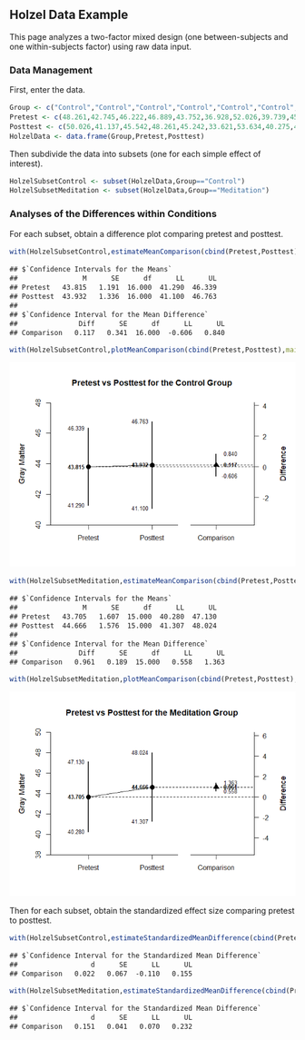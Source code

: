 ## Holzel Data Example

This page analyzes a two-factor mixed design (one between-subjects and one within-subjects factor) using raw data input.

### Data Management

First, enter the data.


```r
Group <- c("Control","Control","Control","Control","Control","Control","Control","Control","Control","Control","Control","Control","Control","Control","Control","Control","Control","Meditation","Meditation","Meditation","Meditation","Meditation","Meditation","Meditation","Meditation","Meditation","Meditation","Meditation","Meditation","Meditation","Meditation","Meditation","Meditation")
Pretest <- c(48.261,42.745,46.222,46.889,43.752,36.928,52.026,39.739,45.503,45.386,44.745,31.725,40.562,39.216,46.771,48.314,46.065,43.072,41.922,48.366,49.725,40.013,39.673,38.405,52.51,41.281,42.157,41.281,57.843,41.935,45.281,29.673,46.144)
Posttest <- c(50.026,41.137,45.542,48.261,45.242,33.621,53.634,40.275,43.595,46.235,45.621,32.092,40.588,39.987,47.19,47.137,46.654,42.549,41.974,49.882,50.967,41.059,41.569,40.418,54.078,43.046,43.333,41.333,58,42.471,45.83,31.137,47.007)
HolzelData <- data.frame(Group,Pretest,Posttest)
```

Then subdivide the data into subsets (one for each simple effect of interest).


```r
HolzelSubsetControl <- subset(HolzelData,Group=="Control")
HolzelSubsetMeditation <- subset(HolzelData,Group=="Meditation")
```

### Analyses of the Differences within Conditions

For each subset, obtain a difference plot comparing pretest and posttest.


```r
with(HolzelSubsetControl,estimateMeanComparison(cbind(Pretest,Posttest)))
```

```
## $`Confidence Intervals for the Means`
##                M      SE      df      LL      UL
## Pretest   43.815   1.191  16.000  41.290  46.339
## Posttest  43.932   1.336  16.000  41.100  46.763
## 
## $`Confidence Interval for the Mean Difference`
##               Diff      SE      df      LL      UL
## Comparison   0.117   0.341  16.000  -0.606   0.840
```

```r
with(HolzelSubsetControl,plotMeanComparison(cbind(Pretest,Posttest),main="Pretest vs Posttest for the Control Group",ylab="Gray Matter"))
```

![](figures/Holzel-Data-Comparison-1.png)<!-- -->

```r
with(HolzelSubsetMeditation,estimateMeanComparison(cbind(Pretest,Posttest)))
```

```
## $`Confidence Intervals for the Means`
##                M      SE      df      LL      UL
## Pretest   43.705   1.607  15.000  40.280  47.130
## Posttest  44.666   1.576  15.000  41.307  48.024
## 
## $`Confidence Interval for the Mean Difference`
##               Diff      SE      df      LL      UL
## Comparison   0.961   0.189  15.000   0.558   1.363
```

```r
with(HolzelSubsetMeditation,plotMeanComparison(cbind(Pretest,Posttest),main="Pretest vs Posttest for the Meditation Group",ylab="Gray Matter"))
```

![](figures/Holzel-Data-Comparison-2.png)<!-- -->

Then for each subset, obtain the standardized effect size comparing pretest to posttest.


```r
with(HolzelSubsetControl,estimateStandardizedMeanDifference(cbind(Pretest,Posttest)))
```

```
## $`Confidence Interval for the Standardized Mean Difference`
##                  d      SE      LL      UL
## Comparison   0.022   0.067  -0.110   0.155
```

```r
with(HolzelSubsetMeditation,estimateStandardizedMeanDifference(cbind(Pretest,Posttest)))
```

```
## $`Confidence Interval for the Standardized Mean Difference`
##                  d      SE      LL      UL
## Comparison   0.151   0.041   0.070   0.232
```
